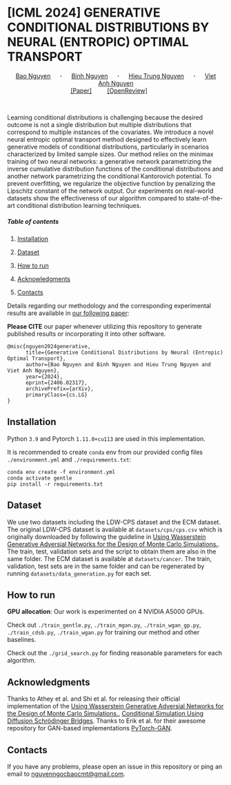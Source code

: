 # [ICML 2024] GENERATIVE CONDITIONAL DISTRIBUTIONS BY NEURAL (ENTROPIC) OPTIMAL TRANSPORT

<div  align="center">

<a  href="https://nguyenngocbaocmt02.github.io/"  target="_blank">Bao&nbsp;Nguyen</a> &emsp; <b>&middot;</b> &emsp;
<a  href="https://tbng.github.io/"  target="_blank">Binh&nbsp;Nguyen</a> &emsp; <b>&middot;</b> &emsp;
<a  href="https://hieunt91.github.io/"  target="_blank">Hieu Trung&nbsp;Nguyen</a> &emsp; <b>&middot;</b> &emsp;
<a  href="https://www.vietanhnguyen.net/"  target="_blank">Viet Anh&nbsp;Nguyen</a>
<br>
<a  href="https://arxiv.org/abs/2406.02317">[Paper]</a> &emsp;&emsp; 
<a  href="https://openreview.net/forum?id=FoRqdsN4IA">[OpenReview]</a> &emsp;&emsp;

</div>

<br>
    


Learning conditional distributions is challenging because the desired outcome is not a single distribution but multiple distributions that correspond to multiple instances of the covariates. We introduce a novel neural entropic optimal transport method designed to effectively learn generative models of conditional distributions, particularly in scenarios characterized by limited sample sizes. Our method relies on the minimax training of two neural networks: a generative network parametrizing the inverse cumulative distribution functions of the conditional distributions and another network parametrizing the conditional Kantorovich potential. To prevent overfitting, we regularize the objective function by penalizing the Lipschitz constant of the network output. Our experiments on real-world datasets show the effectiveness of our algorithm compared to state-of-the-art conditional distribution learning techniques.


##### Table of contents

1. [Installation](#installation)

2. [Dataset](#dataset-preparation)

3. [How to run](#how-to-run)

4. [Acknowledgments](#acknowledgments)

5. [Contacts](#contacts)

  
  

Details regarding our methodology and the corresponding experimental results are available in [our following paper](https://arxiv.org/abs/2406.02317):

  

**Please CITE** our paper whenever utilizing this repository to generate published results or incorporating it into other software.

```
@misc{nguyen2024generative,
      title={Generative Conditional Distributions by Neural (Entropic) Optimal Transport}, 
      author={Bao Nguyen and Binh Nguyen and Hieu Trung Nguyen and Viet Anh Nguyen},
      year={2024},
      eprint={2406.02317},
      archivePrefix={arXiv},
      primaryClass={cs.LG}
}
```
  

## Installation ##

Python `3.9` and Pytorch `1.11.0+cu113` are used in this implementation.

It is recommended to create `conda` env from our provided config files `./environment.yml` and `./requirements.txt`:
```
conda env create -f environment.yml
conda activate gentle
pip install -r requirements.txt
```

## Dataset ##

We use two datasets including the LDW-CPS dataset and the ECM dataset. The original LDW-CPS dataset is available at `datasets/cps/cps.csv` which is originally downloaded by following the guideline in [Using Wasserstein Generative Adversial Networks for the Design of Monte Carlo Simulations.](https://github.com/gsbDBI/ds-wgan). The train, test, validation sets and the script to obtain them are also in the same folder. The ECM dataset is available at `datasets/cancer`. The train, validation, test sets are in the same folder and can be regenerated by running `datasets/data_generation.py` for each set.

## How to run ##

**GPU allocation**: Our work is experimented on 4 NVIDIA A5000 GPUs.

Check out `./train_gentle.py`, `./train_mgan.py`, `./train_wgan_gp.py`, `./train_cdsb.py`, `./train_wgan.py` for training our method and other baselines. 

Check out the `./grid_search.py` for finding reasonable parameters for each algorithm.

## Acknowledgments ##

Thanks to Athey et al. and Shi et al. for releasing their official implementation of the [Using Wasserstein Generative Adversial Networks for the Design of Monte Carlo Simulations.](https://github.com/gsbDBI/ds-wgan), [Conditional Simulation Using Diffusion Schrödinger Bridges](https://github.com/vdeborto/cdsb). Thanks to Erik et al. for their awesome repository for GAN-based implementations [PyTorch-GAN](https://github.com/eriklindernoren/PyTorch-GAN).

## Contacts ##

If you have any problems, please open an issue in this repository or ping an email to [nguyenngocbaocmt@gmail.com](mailto:nguyenngocbaocmt@gmail.com).
